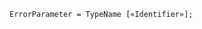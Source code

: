 <!-- This file is generated automatically by infrastructure scripts. Please don't edit by hand. -->

```{ .ebnf .slang-ebnf #ErrorParameter }
ErrorParameter = TypeName [«Identifier»];
```
